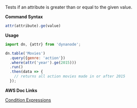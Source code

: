 Tests if an attribute is greater than or equal to the given value.

**Command Syntax**

```javascript
attr(attribute).ge(value)
```

**Usage**

```javascript
import dn, {attr} from 'dynanode';

dn.table('Movies')
  .query({genre: 'action'})
  .where(attr('year').ge(2015)))
  .run()
  .then(data => {
    // returns all action movies made in or after 2015
  });
```

**AWS Doc Links**

[Condition Expressions](http://docs.aws.amazon.com/amazondynamodb/latest/developerguide/Expressions.SpecifyingConditions.html)